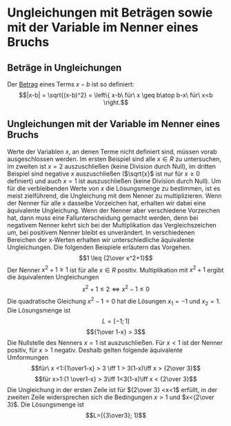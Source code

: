 # Ungleichungen mit Beträgen sowie mit der Variable im Nenner eines Bruchs

## Beträge in Ungleichungen
Der [Betrag](Vorzeichen%20und%20Betrag.md) eines Terms $x-b$ ist so definiert:
$$|x-b| = \sqrt{(x-b)^2} = \left\{
x-b\ für\ x \geq b\atop
b-x\ für\ x<b
\right.$$
## Ungleichungen mit der Variable im Nenner eines Bruchs
Werte der Variablen $x$, an denen Terme nicht definiert sind, müssen vorab ausgeschlossen werden. Im ersten Beispiel sind alle $x \in R$ zu untersuchen, im zweiten ist $x=2$ auszuschließen (keine Division durch Null), im dritten Beispiel sind negative $x$ auszuschließen ($\sqrt{x}$ ist nur für $x\geq 0$ definiert) und auch $x=1$ ist auszuschließen (keine Division durch Null).
Um für die verbleibenden Werte von $x$ die Lösungsmenge zu bestimmen, ist es meist zielführend, die Ungleichung mit dem Nenner zu multiplizieren. Wenn der Nenner für alle x dasselbe Vorzeichen hat, erhalten wir dabei eine äquivalente Ungleichung. Wenn der Nenner aber verschiedene Vorzeichen hat, dann muss eine Fallunterscheidung gemacht werden, denn bei negativem Nenner kehrt sich bei der Multiplikation das Vergleichszeichen um, bei positivem Nenner bleibt es unverändert. In verschiedenen Bereichen der x-Werten erhalten wir unterschiedliche äquivalente Ungleichungen. Die folgenden Beispiele erläutern das Vorgehen.
$$1 \leq {2\over x^2+1}$$
Der Nenner $x^2 +1 \geq 1$ ist für alle $x \in R$ positiv. Multiplikation mit $x^2 +1$ ergibt die äquivalenten Ungleichungen $$x^2 + 1 \leq 2 \iff x^2 -1 \leq 0$$
Die quadratische Gleichung $x^2 -1 = 0$ hat die Lösungen $x_1 = -1$ und $x_2 = 1$. Die Lösungsmenge ist $$L = [-1;1]$$
$${1\over 1-x} > 3$$
Die Nullstelle des Nenners $x =1$ ist auszuschließen. Für $x < 1$ ist der Nenner positiv, für $x>1$ negativ. Deshalb gelten folgende äquivalente Umformungen
$$für\ x <1:{1\over1-x} > 3 \iff 1 > 3(1-x)\iff x > {2\over 3}$$
$$für x>1:{1 \over1-x} > 3\iff 1<3(1-x)\iff x < {2\over 3}$$
Die Ungleichung in der ersten Zeile ist für ${2\over 3} <x<1$ erfüllt, in der zweiten Zeile widersprechen sich die Bedingungen $x>1$ und $x<{2\over 3}$. Die Lösungsmenge ist $$L=({3\over3}; 1)$$

